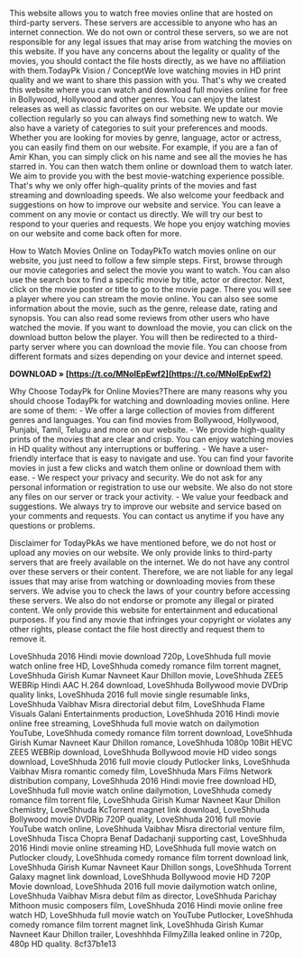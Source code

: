 This website allows you to watch free movies online that are hosted on third-party servers. These servers are accessible to anyone who has an internet connection. We do not own or control these servers, so we are not responsible for any legal issues that may arise from watching the movies on this website. If you have any concerns about the legality or quality of the movies, you should contact the file hosts directly, as we have no affiliation with them.TodayPk Vision / ConceptWe love watching movies in HD print quality and we want to share this passion with you. That's why we created this website where you can watch and download full movies online for free in Bollywood, Hollywood and other genres. You can enjoy the latest releases as well as classic favorites on our website. We update our movie collection regularly so you can always find something new to watch. We also have a variety of categories to suit your preferences and moods. Whether you are looking for movies by genre, language, actor or actress, you can easily find them on our website. For example, if you are a fan of Amir Khan, you can simply click on his name and see all the movies he has starred in. You can then watch them online or download them to watch later. We aim to provide you with the best movie-watching experience possible. That's why we only offer high-quality prints of the movies and fast streaming and downloading speeds. We also welcome your feedback and suggestions on how to improve our website and service. You can leave a comment on any movie or contact us directly. We will try our best to respond to your queries and requests. We hope you enjoy watching movies on our website and come back often for more.
  
How to Watch Movies Online on TodayPkTo watch movies online on our website, you just need to follow a few simple steps. First, browse through our movie categories and select the movie you want to watch. You can also use the search box to find a specific movie by title, actor or director. Next, click on the movie poster or title to go to the movie page. There you will see a player where you can stream the movie online. You can also see some information about the movie, such as the genre, release date, rating and synopsis. You can also read some reviews from other users who have watched the movie. If you want to download the movie, you can click on the download button below the player. You will then be redirected to a third-party server where you can download the movie file. You can choose from different formats and sizes depending on your device and internet speed.
 
**DOWNLOAD » [https://t.co/MNoIEpEwf2](https://t.co/MNoIEpEwf2)**


  
Why Choose TodayPk for Online Movies?There are many reasons why you should choose TodayPk for watching and downloading movies online. Here are some of them:  - We offer a large collection of movies from different genres and languages. You can find movies from Bollywood, Hollywood, Punjabi, Tamil, Telugu and more on our website. - We provide high-quality prints of the movies that are clear and crisp. You can enjoy watching movies in HD quality without any interruptions or buffering. - We have a user-friendly interface that is easy to navigate and use. You can find your favorite movies in just a few clicks and watch them online or download them with ease. - We respect your privacy and security. We do not ask for any personal information or registration to use our website. We also do not store any files on our server or track your activity. - We value your feedback and suggestions. We always try to improve our website and service based on your comments and requests. You can contact us anytime if you have any questions or problems.
  
Disclaimer for TodayPkAs we have mentioned before, we do not host or upload any movies on our website. We only provide links to third-party servers that are freely available on the internet. We do not have any control over these servers or their content. Therefore, we are not liable for any legal issues that may arise from watching or downloading movies from these servers. We advise you to check the laws of your country before accessing these servers. We also do not endorse or promote any illegal or pirated content. We only provide this website for entertainment and educational purposes. If you find any movie that infringes your copyright or violates any other rights, please contact the file host directly and request them to remove it.
 
LoveShhuda 2016 Hindi movie download 720p,  LoveShhuda full movie watch online free HD,  LoveShhuda comedy romance film torrent magnet,  LoveShhuda Girish Kumar Navneet Kaur Dhillon movie,  LoveShhuda ZEE5 WEBRip Hindi AAC H.264 download,  LoveShhuda Bollywood movie DVDrip quality links,  LoveShhuda 2016 full movie single resumable links,  LoveShhuda Vaibhav Misra directorial debut film,  LoveShhuda Flame Visuals Galani Entertainments production,  LoveShhuda 2016 Hindi movie online free streaming,  LoveShhuda full movie watch on dailymotion YouTube,  LoveShhuda comedy romance film torrent download,  LoveShhuda Girish Kumar Navneet Kaur Dhillon romance,  LoveShhuda 1080p 10Bit HEVC ZEE5 WEBRip download,  LoveShhuda Bollywood movie HD video songs download,  LoveShhuda 2016 full movie cloudy Putlocker links,  LoveShhuda Vaibhav Misra romantic comedy film,  LoveShhuda Mars Films Network distribution company,  LoveShhuda 2016 Hindi movie free download HD,  LoveShhuda full movie watch online dailymotion,  LoveShhuda comedy romance film torrent file,  LoveShhuda Girish Kumar Navneet Kaur Dhillon chemistry,  LoveShhuda KcTorrent magnet link download,  LoveShhuda Bollywood movie DVDRip 720P quality,  LoveShhuda 2016 full movie YouTube watch online,  LoveShhuda Vaibhav Misra directorial venture film,  LoveShhuda Tisca Chopra Benaf Dadachanji supporting cast,  LoveShhuda 2016 Hindi movie online streaming HD,  LoveShhuda full movie watch on Putlocker cloudy,  LoveShhuda comedy romance film torrent download link,  LoveShhuda Girish Kumar Navneet Kaur Dhillon songs,  LoveShhuda Torrent Galaxy magnet link download,  LoveShhuda Bollywood movie HD 720P Movie download,  LoveShhuda 2016 full movie dailymotion watch online,  LoveShhuda Vaibhav Misra debut film as director,  LoveShhuda Parichay Mithoon music composers film,  LoveShhuda 2016 Hindi movie online free watch HD,  LoveShhuda full movie watch on YouTube Putlocker,  LoveShhuda comedy romance film torrent magnet link,  LoveShhuda Girish Kumar Navneet Kaur Dhillon trailer,  Loveshhhda FilmyZilla leaked online in 720p, 480p HD quality.
 8cf37b1e13
 
